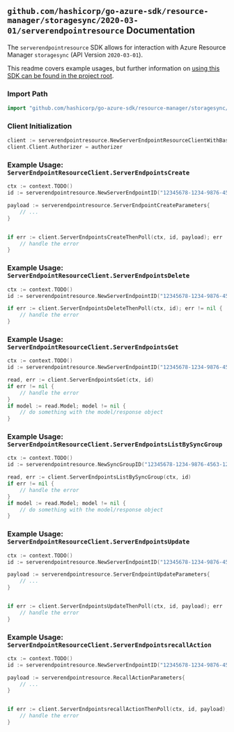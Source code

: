 
## `github.com/hashicorp/go-azure-sdk/resource-manager/storagesync/2020-03-01/serverendpointresource` Documentation

The `serverendpointresource` SDK allows for interaction with Azure Resource Manager `storagesync` (API Version `2020-03-01`).

This readme covers example usages, but further information on [using this SDK can be found in the project root](https://github.com/hashicorp/go-azure-sdk/tree/main/docs).

### Import Path

```go
import "github.com/hashicorp/go-azure-sdk/resource-manager/storagesync/2020-03-01/serverendpointresource"
```


### Client Initialization

```go
client := serverendpointresource.NewServerEndpointResourceClientWithBaseURI("https://management.azure.com")
client.Client.Authorizer = authorizer
```


### Example Usage: `ServerEndpointResourceClient.ServerEndpointsCreate`

```go
ctx := context.TODO()
id := serverendpointresource.NewServerEndpointID("12345678-1234-9876-4563-123456789012", "example-resource-group", "storageSyncServiceValue", "syncGroupValue", "serverEndpointValue")

payload := serverendpointresource.ServerEndpointCreateParameters{
	// ...
}


if err := client.ServerEndpointsCreateThenPoll(ctx, id, payload); err != nil {
	// handle the error
}
```


### Example Usage: `ServerEndpointResourceClient.ServerEndpointsDelete`

```go
ctx := context.TODO()
id := serverendpointresource.NewServerEndpointID("12345678-1234-9876-4563-123456789012", "example-resource-group", "storageSyncServiceValue", "syncGroupValue", "serverEndpointValue")

if err := client.ServerEndpointsDeleteThenPoll(ctx, id); err != nil {
	// handle the error
}
```


### Example Usage: `ServerEndpointResourceClient.ServerEndpointsGet`

```go
ctx := context.TODO()
id := serverendpointresource.NewServerEndpointID("12345678-1234-9876-4563-123456789012", "example-resource-group", "storageSyncServiceValue", "syncGroupValue", "serverEndpointValue")

read, err := client.ServerEndpointsGet(ctx, id)
if err != nil {
	// handle the error
}
if model := read.Model; model != nil {
	// do something with the model/response object
}
```


### Example Usage: `ServerEndpointResourceClient.ServerEndpointsListBySyncGroup`

```go
ctx := context.TODO()
id := serverendpointresource.NewSyncGroupID("12345678-1234-9876-4563-123456789012", "example-resource-group", "storageSyncServiceValue", "syncGroupValue")

read, err := client.ServerEndpointsListBySyncGroup(ctx, id)
if err != nil {
	// handle the error
}
if model := read.Model; model != nil {
	// do something with the model/response object
}
```


### Example Usage: `ServerEndpointResourceClient.ServerEndpointsUpdate`

```go
ctx := context.TODO()
id := serverendpointresource.NewServerEndpointID("12345678-1234-9876-4563-123456789012", "example-resource-group", "storageSyncServiceValue", "syncGroupValue", "serverEndpointValue")

payload := serverendpointresource.ServerEndpointUpdateParameters{
	// ...
}


if err := client.ServerEndpointsUpdateThenPoll(ctx, id, payload); err != nil {
	// handle the error
}
```


### Example Usage: `ServerEndpointResourceClient.ServerEndpointsrecallAction`

```go
ctx := context.TODO()
id := serverendpointresource.NewServerEndpointID("12345678-1234-9876-4563-123456789012", "example-resource-group", "storageSyncServiceValue", "syncGroupValue", "serverEndpointValue")

payload := serverendpointresource.RecallActionParameters{
	// ...
}


if err := client.ServerEndpointsrecallActionThenPoll(ctx, id, payload); err != nil {
	// handle the error
}
```
